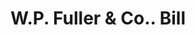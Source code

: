 ---
doi: 10.7916/D8KW6T1X
date_other: '1890'
date_other_textual: 1890-1899
form: printed ephemera
genre:
- Invoices
name:
- W.P. Fuller & Co.
object_in_context_url: https://biggert.cul.columbia.edu/items/view/ave_biggert_00015
subject_hierarchical_geographic:
- Sacramento, California, United States
subject_name:
- W.P. Fuller & Co.
title: W.P. Fuller & Co.. Bill
sort_title: W.P. Fuller & Co.. Bill
call_number: ave_biggert_00015
coordinates:
- 38.55555555555555,-121.46888888888888
pid: ave_biggert_00015
identifiers: ave_biggert_00015
thumbnail: https://derivativo-2.library.columbia.edu/iiif/2/ldpd:342832/full/!256,256/0/native.jpg
permalink: /biggert/ave_biggert_00015/
layout: iiif-image-page
---